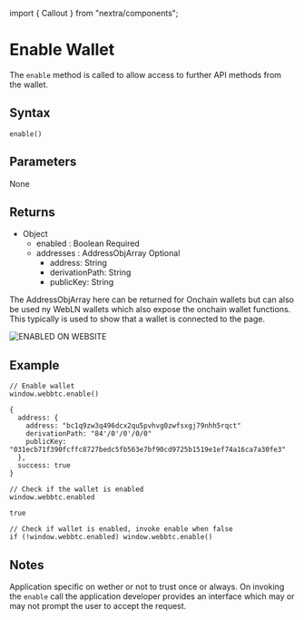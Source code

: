 import { Callout } from "nextra/components";

# Enable Wallet

The `enable` method is called to allow access to further API methods from the wallet.

## Syntax

```
enable()
```

## Parameters

None

## Returns

- Object
  - enabled : Boolean <span class="badge">Required</span>
  - addresses : AddressObjArray <span class="badge">Optional</span>
    - address: String
    - derivationPath: String
    - publicKey: String

<Callout type="info" emoji="ℹ️">
  The AddressObjArray here can be returned for Onchain wallets but can also be used ny WebLN wallets which also expose the onchain wallet functions. This typically is used to show that a wallet is connected to the page.
</Callout>

![ENABLED ON WEBSITE](/assets/enable.png)

## Example

```
// Enable wallet
window.webbtc.enable()

{
  address: {
    address: "bc1q9zw3q496dcx2qu5pvhvg0zwfsxgj79nhh5rqct"
    derivationPath: "84'/0'/0'/0/0"
    publicKey: "031ecb71f390fcffc8727bedc5fb563e7bf90cd9725b1519e1ef74a16ca7a30fe3"
  },
  success: true
}
```

```
// Check if the wallet is enabled
window.webbtc.enabled

true
```

```
// Check if wallet is enabled, invoke enable when false
if (!window.webbtc.enabled) window.webbtc.enable()
```

## Notes

Application specific on wether or not to trust once or always. On invoking the `enable` call the application developer provides an interface which may or may not prompt the user to accept the request.
